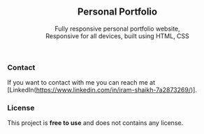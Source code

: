 <div align="center">
  
  <br />

  <h2 align="center">Personal Portfolio</h2>

  Fully responsive personal portfolio website, <br />Responsive for all devices, built using HTML, CSS

  <a href="https://github.com/iramshaikh123"></a>

</div>

<br />

### Contact

If you want to contact with me you can reach me at [LinkedIn(https://www.linkedin.com/in/iram-shaikh-7a2873269/)].

### License

This project is **free to use** and does not contains any license.
